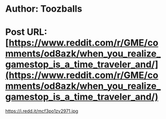 # Author: Toozballs
# Post URL: [https://www.reddit.com/r/GME/comments/od8azk/when_you_realize_gamestop_is_a_time_traveler_and/](https://www.reddit.com/r/GME/comments/od8azk/when_you_realize_gamestop_is_a_time_traveler_and/)


https://i.redd.it/mcf3po1zv2971.jpg